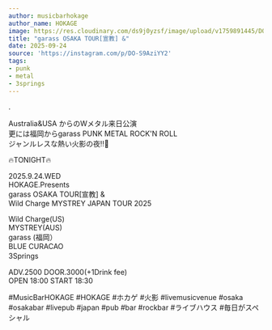 ```yaml
---
author: musicbarhokage
author_name: HOKAGE
image: https://res.cloudinary.com/ds9j0yzsf/image/upload/v1759891445/DO-S9AziYY2.jpg
title: "garass OSAKA TOUR[宣教] &"
date: 2025-09-24
source: 'https://instagram.com/p/DO-S9AziYY2'
tags:
- punk
- metal
- 3springs
---
```

.

Australia&USA からのWメタル来日公演<br>
更には福岡からgarass PUNK METAL ROCK'N ROLL <br>
ジャンルレスな熱い火影の夜‼️🕺

🔥TONIGHT🔥

2025.9.24.WED<br>
HOKAGE.Presents<br>
garass OSAKA TOUR[宣教] &<br>
Wild Charge MYSTREY JAPAN TOUR 2025

Wild Charge(US)<br>
MYSTREY(AUS)<br>
garass (福岡）<br>
BLUE CURACAO<br>
3Springs　

ADV.2500 DOOR.3000(+1Drink fee)<br>
OPEN 18:00 START 18:30

#MusicBarHOKAGE #HOKAGE #ホカゲ #火影 #livemusicvenue #osaka #osakabar #livepub #japan #pub #bar #rockbar #ライブハウス #毎日がスペシャル